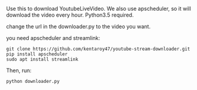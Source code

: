 Use this to download YoutubeLiveVideo.
We also use apscheduler, so it will download the video every hour.
Python3.5 required.

change the url in the downloader.py to the video you want.

you need apscheduler and streamlink:

```
git clone https://github.com/kentaroy47/youtube-stream-downloader.git
pip install apscheduler
sudo apt install streamlink
```

Then, run:

```
python downloader.py

```
